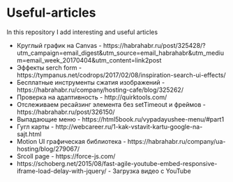 # Useful-articles
In this repository I add interesting and useful articles

<ul>
<li>Круглый график на Canvas - https://habrahabr.ru/post/325428/?utm_campaign=email_digest&utm_source=email_habrahabr&utm_medium=email_week_20170404&utm_content=link2post</li>
<li>Эффекты serch form -  https://tympanus.net/codrops/2017/02/08/inspiration-search-ui-effects/</li>
<li>Бесплатные инструменты сжатия изображений -  https://habrahabr.ru/company/hosting-cafe/blog/325262/</li>
<li>Проверка на адаптивность - http://quirktools.com/</li>
<li>Отслеживаем ресайзинг элемента без setTimeout и фреймов - https://habrahabr.ru/post/326150/</li>
<li>Выпадающие меню - https://html5book.ru/vypadayushee-menu/#part1</li>
<li>Гугл карты - http://webcareer.ru/1-kak-vstavit-kartu-google-na-sajt.html</li>
<li>Motion UI графическая библиотека - https://habrahabr.ru/company/ua-hosting/blog/279067/</li>
<li>Srcoll page - https://force-js.com/</li>
<li>https://schoberg.net/2015/08/fast-agile-youtube-embed-responsive-iframe-load-delay-with-jquery/ - Загрузка видео с YouTube</li>
</ul>
